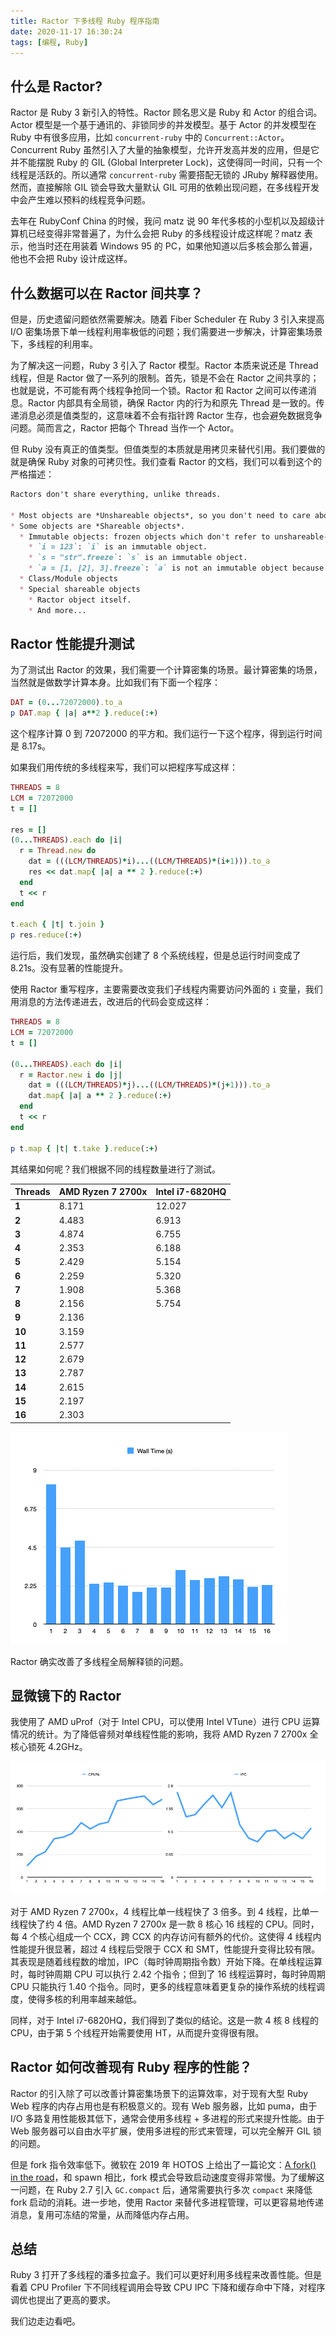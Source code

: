 ```yaml
---
title: Ractor 下多线程 Ruby 程序指南
date: 2020-11-17 16:30:24
tags: [编程, Ruby]
---
```


## 什么是 Ractor?

Ractor 是 Ruby 3 新引入的特性。Ractor 顾名思义是 Ruby 和 Actor 的组合词。Actor 模型是一个基于通讯的、非锁同步的并发模型。基于 Actor 的并发模型在 Ruby 中有很多应用，比如 `concurrent-ruby` 中的 `Concurrent::Actor`。Concurrent Ruby 虽然引入了大量的抽象模型，允许开发高并发的应用，但是它并不能摆脱 Ruby 的 GIL (Global Interpreter Lock)，这使得同一时间，只有一个线程是活跃的。所以通常 `concurrent-ruby` 需要搭配无锁的 JRuby 解释器使用。然而，直接解除 GIL 锁会导致大量默认 GIL 可用的依赖出现问题，在多线程开发中会产生难以预料的线程竞争问题。

去年在 RubyConf China 的时候，我问 matz 说 90 年代多核的小型机以及超级计算机已经变得非常普遍了，为什么会把 Ruby 的多线程设计成这样呢？matz 表示，他当时还在用装着 Windows 95 的 PC，如果他知道以后多核会那么普遍，他也不会把 Ruby 设计成这样。

## 什么数据可以在 Ractor 间共享？

但是，历史遗留问题依然需要解决。随着 Fiber Scheduler 在 Ruby 3 引入来提高 I/O 密集场景下单一线程利用率极低的问题；我们需要进一步解决，计算密集场景下，多线程的利用率。

为了解决这一问题，Ruby 3 引入了 Ractor 模型。Ractor 本质来说还是 Thread 线程，但是 Ractor 做了一系列的限制。首先，锁是不会在 Ractor 之间共享的；也就是说，不可能有两个线程争抢同一个锁。Ractor 和 Ractor 之间可以传递消息。Ractor 内部具有全局锁，确保 Ractor 内的行为和原先 Thread 是一致的。传递消息必须是值类型的，这意味着不会有指针跨 Ractor 生存，也会避免数据竞争问题。简而言之，Ractor 把每个 Thread 当作一个 Actor。

但 Ruby 没有真正的值类型。但值类型的本质就是用拷贝来替代引用。我们要做的就是确保 Ruby 对象的可拷贝性。我们查看 Ractor 的文档，我们可以看到这个的严格描述：

```markdown
Ractors don't share everything, unlike threads.

* Most objects are *Unshareable objects*, so you don't need to care about thread-safety problem which is caused by sharing.
* Some objects are *Shareable objects*.
  * Immutable objects: frozen objects which don't refer to unshareable-objects.
    * `i = 123`: `i` is an immutable object.
    * `s = "str".freeze`: `s` is an immutable object.
    * `a = [1, [2], 3].freeze`: `a` is not an immutable object because `a` refer unshareable-object `[2]` (which is not frozen).
  * Class/Module objects
  * Special shareable objects
    * Ractor object itself.
    * And more...
```

## Ractor 性能提升测试

为了测试出 Ractor 的效果，我们需要一个计算密集的场景。最计算密集的场景，当然就是做数学计算本身。比如我们有下面一个程序：

```ruby
DAT = (0...72072000).to_a
p DAT.map { |a| a**2 }.reduce(:+)
```

这个程序计算 0 到 72072000 的平方和。我们运行一下这个程序，得到运行时间是 8.17s。

如果我们用传统的多线程来写，我们可以把程序写成这样：

```ruby
THREADS = 8
LCM = 72072000
t = []

res = []
(0...THREADS).each do |i|
  r = Thread.new do
    dat = (((LCM/THREADS)*i)...((LCM/THREADS)*(i+1))).to_a
    res << dat.map{ |a| a ** 2 }.reduce(:+)
  end
  t << r
end

t.each { |t| t.join }
p res.reduce(:+)
```

运行后，我们发现，虽然确实创建了 8 个系统线程，但是总运行时间变成了 8.21s。没有显著的性能提升。

使用 Ractor 重写程序，主要需要改变我们子线程内需要访问外面的 `i` 变量，我们用消息的方法传递进去，改进后的代码会变成这样：

```ruby
THREADS = 8
LCM = 72072000
t = []

(0...THREADS).each do |i|
  r = Ractor.new i do |j|
    dat = (((LCM/THREADS)*j)...((LCM/THREADS)*(j+1))).to_a
    dat.map{ |a| a ** 2 }.reduce(:+)
  end
  t << r
end

p t.map { |t| t.take }.reduce(:+)
```

其结果如何呢？我们根据不同的线程数量进行了测试。

| **Threads** | **AMD Ryzen 7 2700x** | **Intel i7-6820HQ** |
| ----------- | --------------------- | ------------------- |
| **1**       | 8.171                 | 12.027              |
| **2**       | 4.483                 | 6.913               |
| **3**       | 4.874                 | 6.755               |
| **4**       | 2.353                 | 6.188               |
| **5**       | 2.429                 | 5.154               |
| **6**       | 2.259                 | 5.320               |
| **7**       | 1.908                 | 5.368               |
| **8**       | 2.156                 | 5.754               |
| **9**       | 2.136                 |                     |
| **10**      | 3.159                 |                     |
| **11**      | 2.577                 |                     |
| **12**      | 2.679                 |                     |
| **13**      | 2.787                 |                     |
| **14**      | 2.615                 |                     |
| **15**      | 2.197                 |                     |
| **16**      | 2.303                 |                     |

![Ractor Benchmark](/static/ractor-benchmark.png)

Ractor 确实改善了多线程全局解释锁的问题。

## 显微镜下的 Ractor

我使用了 AMD uProf（对于 Intel CPU，可以使用 Intel VTune）进行 CPU 运算情况的统计。为了降低睿频对单线程性能的影响，我将 AMD Ryzen 7 2700x 全核心锁死 4.2GHz。

![uProf Results](/static/ractor-uprof.png)

对于 AMD Ryzen 7 2700x，4 线程比单一线程快了 3 倍多。到 4 线程，比单一线程快了约 4 倍。AMD Ryzen 7 2700x 是一款 8 核心 16 线程的 CPU。同时，每 4 个核心组成一个 CCX，跨 CCX 的内存访问有额外的代价。这使得 4 线程内性能提升很显著，超过 4 线程后受限于 CCX 和 SMT，性能提升变得比较有限。其表现是随着线程数的增加，IPC（每时钟周期指令数）开始下降。在单线程运算时，每时钟周期 CPU 可以执行 2.42 个指令；但到了 16 线程运算时，每时钟周期 CPU 只能执行 1.40 个指令。同时，更多的线程意味着更复杂的操作系统的线程调度，使得多核的利用率越来越低。

同样，对于 Intel i7-6820HQ，我们得到了类似的结论。这是一款 4 核 8 线程的 CPU，由于第 5 个线程开始需要使用 HT，从而提升变得很有限。

## Ractor 如何改善现有 Ruby 程序的性能？

Ractor 的引入除了可以改善计算密集场景下的运算效率，对于现有大型 Ruby Web 程序的内存占用也是有积极意义的。现有 Web 服务器，比如 puma，由于 I/O 多路复用性能极其低下，通常会使用多线程 + 多进程的形式来提升性能。由于 Web 服务器可以自由水平扩展，使用多进程的形式来管理，可以完全解开 GIL 锁的问题。

但是 fork 指令效率低下。微软在 2019 年 HOTOS 上给出了一篇论文：[A fork() in the road](https://www.microsoft.com/en-us/research/uploads/prod/2019/04/fork-hotos19.pdf)，和 spawn 相比，fork 模式会导致启动速度变得非常慢。为了缓解这一问题，在 Ruby 2.7 引入 `GC.compact` 后，通常需要执行多次 `compact` 来降低 fork 启动的消耗。进一步地，使用 Ractor 来替代多进程管理，可以更容易地传递消息，复用可冻结的常量，从而降低内存占用。

## 总结

Ruby 3 打开了多线程的潘多拉盒子。我们可以更好利用多线程来改善性能。但是看着 CPU Profiler 下不同线程调用会导致 CPU IPC 下降和缓存命中下降，对程序调优也提出了更高的要求。

我们边走边看吧。
